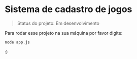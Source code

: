 # Sistema de cadastro de jogos

> Status do projeto: Em desenvolvimento

Para rodar esse projeto na sua máquina por favor digite:

```
node app.js
```
:)
